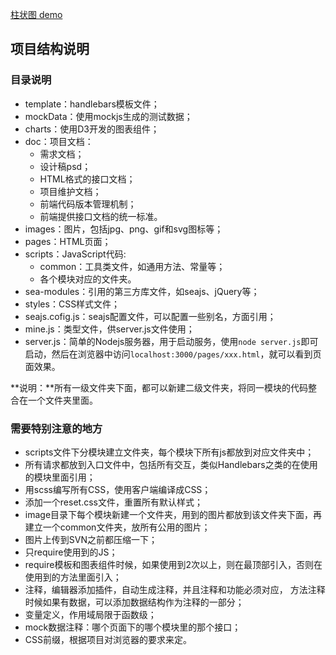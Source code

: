 [柱状图 demo](http://www.xieyangogo.cn/gogoCharts/pages/bars)

## 项目结构说明
### 目录说明
- template：handlebars模板文件；
- mockData：使用mockjs生成的测试数据；
- charts：使用D3开发的图表组件；
- doc：项目文档：
  - 需求文档；
  - 设计稿psd；
  - HTML格式的接口文档；
  - 项目维护文档；
  - 前端代码版本管理机制；
  - 前端提供接口文档的统一标准。
- images：图片，包括jpg、png、gif和svg图标等；
- pages：HTML页面；
- scripts：JavaScript代码:
  - common：工具类文件，如通用方法、常量等；
  - 各个模块对应的文件夹。
- sea-modules：引用的第三方库文件，如seajs、jQuery等；
- styles：CSS样式文件；
- seajs.cofig.js：seajs配置文件，可以配置一些别名，方面引用；
- mine.js：类型文件，供server.js文件使用；
- server.js：简单的Nodejs服务器，用于启动服务，使用`node server.js`即可启动，然后在浏览器中访问`localhost:3000/pages/xxx.html`，就可以看到页面效果。

**说明：**所有一级文件夹下面，都可以新建二级文件夹，将同一模块的代码整合在一个文件夹里面。

### 需要特别注意的地方

- scripts文件下分模块建立文件夹，每个模块下所有js都放到对应文件夹中；
- 所有请求都放到入口文件中，包括所有交互，类似Handlebars之类的在使用的模块里面引用；
- 用scss编写所有CSS，使用客户端编译成CSS；
- 添加一个reset.css文件，重置所有默认样式；
- image目录下每个模块新建一个文件夹，用到的图片都放到该文件夹下面，再建立一个common文件夹，放所有公用的图片；
- 图片上传到SVN之前都压缩一下；
- 只require使用到的JS；
- require模板和图表组件时候，如果使用到2次以上，则在最顶部引入，否则在使用到的方法里面引入；
- 注释，编辑器添加插件，自动生成注释，并且注释和功能必须对应， 方法注释时候如果有数据，可以添加数据结构作为注释的一部分；
- 变量定义，作用域局限于函数级；
- mock数据注释：哪个页面下的哪个模块里的那个接口；
- CSS前缀，根据项目对浏览器的要求来定。
